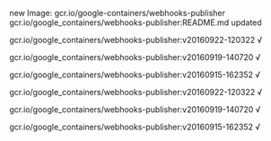 new Image: gcr.io/google-containers/webhooks-publisher
gcr.io/google_containers/webhooks-publisher:README.md updated 

gcr.io/google_containers/webhooks-publisher:v20160922-120322 √

gcr.io/google_containers/webhooks-publisher:v20160919-140720 √

gcr.io/google_containers/webhooks-publisher:v20160915-162352 √

gcr.io/google_containers/webhooks-publisher:v20160922-120322 √

gcr.io/google_containers/webhooks-publisher:v20160919-140720 √

gcr.io/google_containers/webhooks-publisher:v20160915-162352 √

